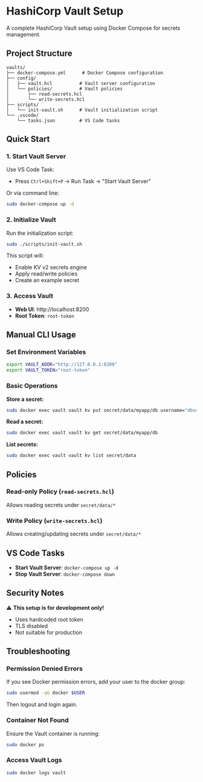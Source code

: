 # HashiCorp Vault Setup

A complete HashiCorp Vault setup using Docker Compose for secrets management.

## Project Structure

```
vaults/
├── docker-compose.yml      # Docker Compose configuration
├── config/
│   ├── vault.hcl          # Vault server configuration
│   └── policies/          # Vault policies
│       ├── read-secrets.hcl
│       └── write-secrets.hcl
├── scripts/
│   └── init-vault.sh      # Vault initialization script
└── .vscode/
    └── tasks.json         # VS Code tasks
```

## Quick Start

### 1. Start Vault Server

Use VS Code Task:

- Press `Ctrl+Shift+P` → Run Task → "Start Vault Server"

Or via command line:

```bash
sudo docker-compose up -d
```

### 2. Initialize Vault

Run the initialization script:

```bash
sudo ./scripts/init-vault.sh
```

This script will:

- Enable KV v2 secrets engine
- Apply read/write policies
- Create an example secret

### 3. Access Vault

- **Web UI**: http://localhost:8200
- **Root Token**: `root-token`

## Manual CLI Usage

### Set Environment Variables

```bash
export VAULT_ADDR="http://127.0.0.1:8200"
export VAULT_TOKEN="root-token"
```

### Basic Operations

**Store a secret:**

```bash
sudo docker exec vault vault kv put secret/data/myapp/db username="dbuser" password="secret123"
```

**Read a secret:**

```bash
sudo docker exec vault vault kv get secret/data/myapp/db
```

**List secrets:**

```bash
sudo docker exec vault vault kv list secret/data
```

## Policies

### Read-only Policy (`read-secrets.hcl`)

Allows reading secrets under `secret/data/*`

### Write Policy (`write-secrets.hcl`)

Allows creating/updating secrets under `secret/data/*`

## VS Code Tasks

- **Start Vault Server**: `docker-compose up -d`
- **Stop Vault Server**: `docker-compose down`

## Security Notes

⚠️ **This setup is for development only!**

- Uses hardcoded root token
- TLS disabled
- Not suitable for production

## Troubleshooting

### Permission Denied Errors

If you see Docker permission errors, add your user to the docker group:

```bash
sudo usermod -aG docker $USER
```

Then logout and login again.

### Container Not Found

Ensure the Vault container is running:

```bash
sudo docker ps
```

### Access Vault Logs

```bash
sudo docker logs vault
```
